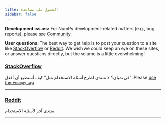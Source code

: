 ```yaml
---
title: الحصول على مساعدة
sidebar: false
---
```


**Development issues:** For NumPy development-related matters (e.g., bug reports), please
see [Community](/community).

**User questions:** The best way to get help is to post your question to a site
like [StackOverflow](http://stackoverflow.com/questions/tagged/numpy) or
[Reddit](https://www.reddit.com/r/Numpy/). We wish we could keep an eye on
these sites, or answer questions directly, but the volume is a little
overwhelming!

### [StackOverflow](http://stackoverflow.com/questions/tagged/numpy)

منتدى لطرح أسئلة الاستخدام مثل" كيف أستطيع أن أفعل x في نمباي؟". Please [use the `#numpy` tag](https://stackoverflow.com/help/tagging)

***

### [Reddit](https://www.reddit.com/r/Numpy/)

منتدى آخر لأسئلة الاستخدام.

***

